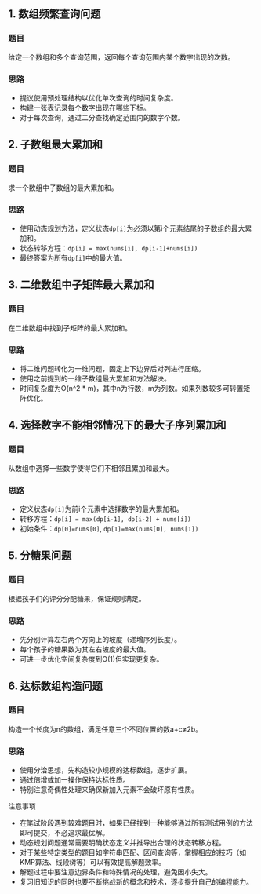 ## 1. 数组频繁查询问题
### 题目 
给定一个数组和多个查询范围，返回每个查询范围内某个数字出现的次数。
### 思路 
- 提议使用预处理结构以优化单次查询的时间复杂度。
- 构建一张表记录每个数字出现在哪些下标。
- 对于每次查询，通过二分查找确定范围内的数字个数。

## 2. 子数组最大累加和
### 题目
求一个数组中子数组的最大累加和。
### 思路
- 使用动态规划方法，定义状态`dp[i]`为必须以第i个元素结尾的子数组的最大累加和。
- 状态转移方程：`dp[i] = max(nums[i], dp[i-1]+nums[i])`
- 最终答案为所有`dp[i]`中的最大值。

## 3. 二维数组中子矩阵最大累加和
### 题目
在二维数组中找到子矩阵的最大累加和。
### 思路 
- 将二维问题转化为一维问题，固定上下边界后对列进行压缩。
- 使用之前提到的一维子数组最大累加和方法解决。
- 时间复杂度为O(n^2 * m)，其中n为行数，m为列数。如果列数较多可转置矩阵优化。

## 4. 选择数字不能相邻情况下的最大子序列累加和
### 题目
从数组中选择一些数字使得它们不相邻且累加和最大。
### 思路 
- 定义状态`dp[i]`为前i个元素中选择数字的最大累加和。
- 转移方程：`dp[i] = max(dp[i-1], dp[i-2] + nums[i])`
- 初始条件：`dp[0]=nums[0]`, `dp[1]=max(nums[0], nums[1])`

## 5. 分糖果问题
### 题目 
根据孩子们的评分分配糖果，保证规则满足。
### 思路 
- 先分别计算左右两个方向上的坡度（递增序列长度）。
- 每个孩子的糖果数为其左右坡度的最大值。
- 可进一步优化空间复杂度到O(1)但实现更复杂。

## 6. 达标数组构造问题
### 题目 
构造一个长度为n的数组，满足任意三个不同位置的数a+c≠2b。
### 思路
- 使用分治思想，先构造较小规模的达标数组，逐步扩展。
- 通过倍增或加一操作保持达标性质。
- 特别注意奇偶性处理来确保新加入元素不会破坏原有性质。

注意事项
- 在笔试阶段遇到较难题目时，如果已经找到一种能够通过所有测试用例的方法即可提交，不必追求最优解。
- 动态规划问题通常需要明确状态定义并推导出合理的状态转移方程。
- 对于某些特定类型的题目如字符串匹配、区间查询等，掌握相应的技巧（如KMP算法、线段树等）可以有效提高解题效率。
- 解题过程中要注意边界条件和特殊情况的处理，避免因小失大。
- 复习旧知识的同时也要不断挑战新的概念和技术，逐步提升自己的编程能力。